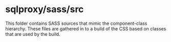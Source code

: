 # sqlproxy/sass/src

This folder contains SASS sources that mimic the component-class hierarchy. These files
are gathered in to a build of the CSS based on classes that are used by the build.
